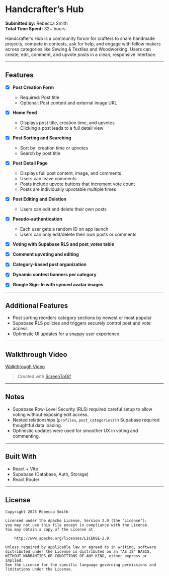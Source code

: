 # Handcrafter’s Hub

**Submitted by:** Rebecca Smith  
**Total Time Spent:** 32+ hours  

Handcrafter’s Hub is a community forum for crafters to share handmade projects, compete in contests, ask for help, and engage with fellow makers across categories like Sewing & Textiles and Woodworking. Users can create, edit, comment, and upvote posts in a clean, responsive interface.

---

## Features

- [x] **Post Creation Form**
  - Required: Post title
  - Optional: Post content and external image URL

- [x] **Home Feed**
  - Displays post title, creation time, and upvotes
  - Clicking a post leads to a full detail view

- [x] **Post Sorting and Searching**
  - Sort by: creation time or upvotes
  - Search by post title

- [x] **Post Detail Page**
  - Displays full post content, image, and comments
  - Users can leave comments
  - Posts include upvote buttons that increment vote count
  - Posts are individually upvotable multiple times

- [x] **Post Editing and Deletion**
  - Users can edit and delete their own posts
- [x] **Pseudo-authentication**
  - Each user gets a random ID on app launch
  - Users can only edit/delete their own posts or comments

- [x] **Voting with Supabase RLS and post_votes table**
- [x] **Comment upvoting and editing**
- [x] **Category-based post organization**
- [x] **Dynamic contest banners per category**
- [x] **Google Sign-In with synced avatar images**

---

## Additional Features

- Post sorting reorders category sections by newest or most popular
- Supabase RLS policies and triggers securely control post and vote access
- Optimistic UI updates for a snappy user experience

---

## Walkthrough Video

[Walkthrough Video](https://i.imgur.com/IFVmRk0.gif)  
> Created with [ScreenToGif](https://www.screentogif.com/)

---

## Notes

- Supabase Row-Level Security (RLS) required careful setup to allow voting without exposing edit access.
- Nested relationships (`profiles`, `post_categories`) in Supabase required thoughtful data loading.
- Optimistic updates were used for smoother UX in voting and commenting.

---

## Built With

- React + Vite
- Supabase (Database, Auth, Storage)
- React Router

---

## License

    Copyright 2025 Rebecca Smith

    Licensed under the Apache License, Version 2.0 (the "License");
    you may not use this file except in compliance with the License.
    You may obtain a copy of the License at

        http://www.apache.org/licenses/LICENSE-2.0

    Unless required by applicable law or agreed to in writing, software
    distributed under the License is distributed on an "AS IS" BASIS,
    WITHOUT WARRANTIES OR CONDITIONS OF ANY KIND, either express or implied.
    See the License for the specific language governing permissions and
    limitations under the License.
